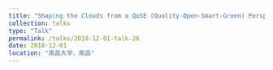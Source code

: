 ```yaml
---
title: "Shaping the Clouds from a QoSE (Quality-Open-Smart-Green) Perspective"
collection: talks
type: "Talk"
permalink: /talks/2018-12-01-talk-26
date: 2018-12-01
location: "南昌大学，南昌"
---
```

